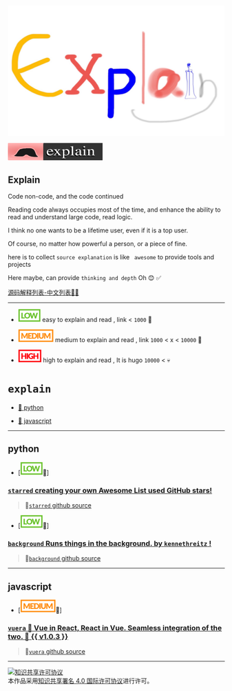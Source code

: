 ![Explain](./explain.jpg)

[![explain](./minilogo.svg)](https://github.com/chinanf-boy/Source-Explain)

## Explain 

Code non-code, and the code continued

Reading code always occupies most of the time, and enhance the ability to read and understand large code, read logic.

I think no one wants to be a lifetime user, even if it is a top user.

Of course, no matter how powerful a person, or a piece of fine.

here is to collect `` source explanation `` is like `` awesome`` to provide tools and projects

Here maybe, can provide `` thinking and depth `` Oh 😊 ✅ </s>

[源码解释列表-中文列表📖📖](./README.zh.md)

---

- ![Low](low.svg) easy to explain and read , link < ` 1000 ` 🐶

- ![Medium](./medium.svg) medium to explain and read , link `1000` < x < ` 10000 ` 💪

- ![High](./high.svg) high to explain and read , It is hugo `10000` < 💀


# ``explain``

- [📖 python](#python)

- [📖 javascript](#javascript)

---

## python

- [![Low](low.svg)📖] 

### [`starred` creating your own Awesome List used GitHub stars! ](https://github.com/chinanf-boy/explain-starred)

>  🔗[`starred` github source](https://github.com/maguowei/starred)

 - [![Low](low.svg)📖] 
 
 ### [`background` Runs things in the background. by `kennethreitz` !](https://github.com/chinanf-boy/explain-background)

> 🔗[`background` github source](https://github.com/kennethreitz/background)

---

[foo]: http://example.com/  "sdfsdf Title Here"
[foo]: http://example.com/  'Optional Title Here'
[foo]: http://example.com/  (Optional Title Here)

## javascript

- [![medium](medium.svg)📖] 

### [`vuera` 👀 Vue in React, React in Vue. Seamless integration of the two. 👯 {{ v1.0.3 }}](https://github.com/chinanf-boy/explain-vuera)

> 🔗[`vuera` github source](https://github.com/akxcv/vuera)

---

<a rel="license" href="http://creativecommons.org/licenses/by/4.0/"><img alt="知识共享许可协议" style="border-width:0" src="https://i.creativecommons.org/l/by/4.0/88x31.png" /></a><br />本作品采用<a rel="license" href="http://creativecommons.org/licenses/by/4.0/">知识共享署名 4.0 国际许可协议</a>进行许可。

